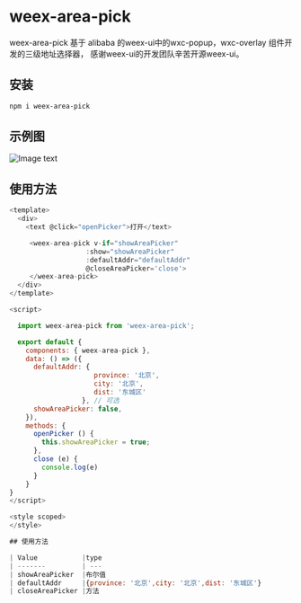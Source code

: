 # weex-area-pick


weex-area-pick 基于 alibaba 的weex-ui中的wxc-popup，wxc-overlay 组件开发的三级地址选择器， 感谢weex-ui的开发团队辛苦开源weex-ui。


## 安装

``` sh
npm i weex-area-pick
```
## 示例图

![Image text](https://github.com/xufeiayang/weex-area-pick/blob/master/image/example.jpg)
## 使用方法

``` js
<template>
  <div>
    <text @click="openPicker">打开</text>

     <weex-area-pick v-if="showAreaPicker"
                   :show="showAreaPicker"
                   :defaultAddr="defaultAddr"
                   @closeAreaPicker='close'>
     </weex-area-pick>
  </div>
</template>

<script>

  import weex-area-pick from 'weex-area-pick';

  export default {
    components: { weex-area-pick },
    data: () => ({
      defaultAddr: {
                     province: '北京',
                     city: '北京',
                     dist: '东城区'
                  }, // 可选
      showAreaPicker: false,
    }),
    methods: {
      openPicker () {
        this.showAreaPicker = true;
      },
      close (e) {
        console.log(e)
      }
    }
}
</script>

<style scoped>
</style>

## 使用方法

| Value           |type                                                     
| -------         | ---                                    
| showAreaPicker  |布尔值
| defaultAddr     |{province: '北京',city: '北京',dist: '东城区'}
| closeAreaPicker |方法

